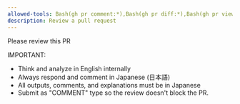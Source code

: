 ```yaml
---
allowed-tools: Bash(gh pr comment:*),Bash(gh pr diff:*),Bash(gh pr view*)
description: Review a pull request
---
```


Please review this PR

IMPORTANT:

- Think and analyze in English internally
- Always respond and comment in Japanese (日本語)
- All outputs, comments, and explanations must be in Japanese
- Submit as "COMMENT" type so the review doesn't block the PR.
